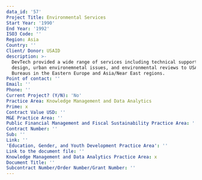 ```yaml
---
data_id: '57'
Project Title: Environmental Services
Start Year: '1990'
End Year: '1992'
ISO3 Code: ''
Region: Asia
Country: ''
Client/ Donor: USAID
description: >-
  DevTech provided a wide range of services including technical support, project
  design, urban environemnetal issues, and environmental reviews to USAID
  Bureaus in the Eastern Europe and Asia/Near East regions.
Point of contact: ''
Email: ''
Phone: ''
Current Project? (Y/N): 'No'
Practice Area: Knowledge Management and Data Analytics
Prime: x
Contract Value USD: ''
M&E Practice Area: ''
Public Financial Management and Fiscal Sustainability Practice Area: ''
Contract Number: ''
Sub: ''
Link: ''
'Education, Gender, and Youth Development Practice Area': ''
Link to the document file: ''
Knowledge Management and Data Analytics Practice Area: x
Document Title: ''
Subcontract Number/Order Number/Grant Number: ''
---
```

